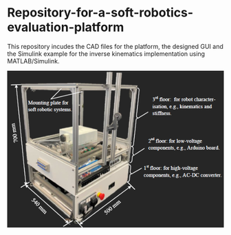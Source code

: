 # Repository-for-a-soft-robotics-evaluation-platform
This repository incudes the CAD files for the platform, the designed GUI and the Simulink example for the inverse kinematics implementation using MATLAB/Simulink.


![image](https://github.com/ucl-robotics-ai/test-platform-soft-robotics/blob/main/My_figures/platform.png)
